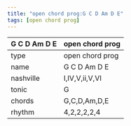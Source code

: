 ```yaml
---
title: "open chord prog:G C D Am D E"
tags: [open chord prog]
---
```


|G C D Am D E|open chord prog|
|---|---|
|type|open chord prog|
|name|G C D Am D E|
|nashville|I,IV,V,ii,V,VI|
|tonic|G|
|chords|G,C,D,Am,D,E|
|rhythm|4,2,2,2,2,4|



